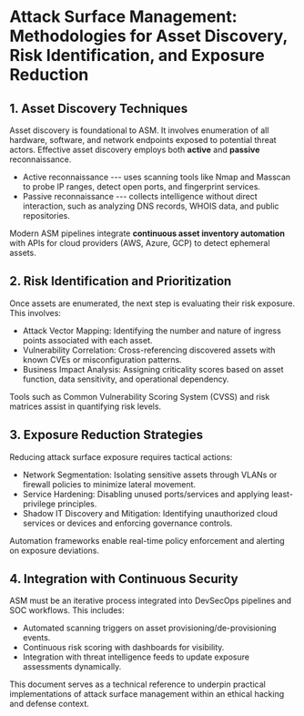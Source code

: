 # Attack Surface Management: Methodologies for Asset Discovery, Risk Identification, and Exposure Reduction

## 1. Asset Discovery Techniques

Asset discovery is foundational to ASM. It involves enumeration of all hardware, software, and network endpoints exposed to potential threat actors. Effective asset discovery employs both **active** and **passive** reconnaissance.

- Active reconnaissance --- uses scanning tools like Nmap and Masscan to probe IP ranges, detect open ports, and fingerprint services.  
- Passive reconnaissance --- collects intelligence without direct interaction, such as analyzing DNS records, WHOIS data, and public repositories.

Modern ASM pipelines integrate **continuous asset inventory automation** with APIs for cloud providers (AWS, Azure, GCP) to detect ephemeral assets.

## 2. Risk Identification and Prioritization

Once assets are enumerated, the next step is evaluating their risk exposure. This involves:

- Attack Vector Mapping: Identifying the number and nature of ingress points associated with each asset.  
- Vulnerability Correlation: Cross-referencing discovered assets with known CVEs or misconfiguration patterns.  
- Business Impact Analysis: Assigning criticality scores based on asset function, data sensitivity, and operational dependency.

Tools such as Common Vulnerability Scoring System (CVSS) and risk matrices assist in quantifying risk levels.

## 3. Exposure Reduction Strategies

Reducing attack surface exposure requires tactical actions:

- Network Segmentation: Isolating sensitive assets through VLANs or firewall policies to minimize lateral movement.  
- Service Hardening: Disabling unused ports/services and applying least-privilege principles.  
- Shadow IT Discovery and Mitigation: Identifying unauthorized cloud services or devices and enforcing governance controls.

Automation frameworks enable real-time policy enforcement and alerting on exposure deviations.

## 4. Integration with Continuous Security

ASM must be an iterative process integrated into DevSecOps pipelines and SOC workflows. This includes:

- Automated scanning triggers on asset provisioning/de-provisioning events.  
- Continuous risk scoring with dashboards for visibility.  
- Integration with threat intelligence feeds to update exposure assessments dynamically.



This document serves as a technical reference to underpin practical implementations of attack surface management within an ethical hacking and defense context.

